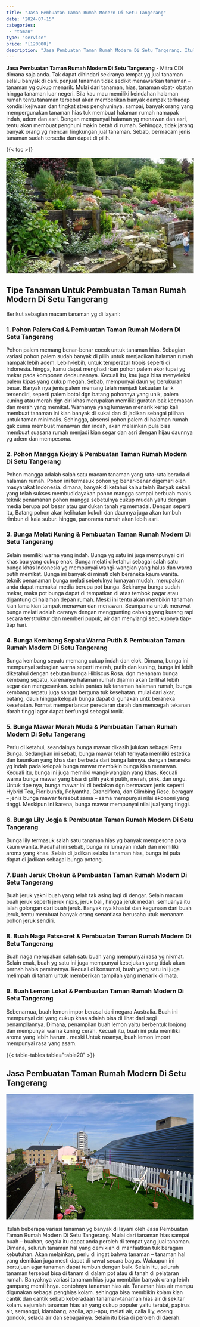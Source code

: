 ```yaml
---
title: "Jasa Pembuatan Taman Rumah Modern Di Setu Tangerang"
date: "2024-07-15"
categories:
 - "taman"
type: "service"
price: "[120000]"
description: "Jasa Pembuatan Taman Rumah Modern Di Setu Tangerang. Itulah beberapa variasi tanaman yg banyak di layani oleh Jasa Pembuatan Taman Rumah Modern Di Setu Tangera..."
---
```


**Jasa Pembuatan Taman Rumah Modern Di Setu Tangerang** - Mitra CDI dimana saja anda. Tak dapat dihindari sekiranya tempat yg jual tanaman selalu banyak di cari. penjual tanaman tidak sedikit menawarkan tanaman – tanaman yg cukup menarik. Mulai dari tanaman, hias, tanaman obat- obatan hingga tanaman luar negeri. Bila kau mau memiliki keindahan halaman rumah tentu tanaman tersebut akan memberikan banyak dampak terhadap kondisi kejiwaan dan tingkat stres penghuninya. sampai, banyak orang yang mempergunakan tanaman hias tuk membuat halaman rumah namapak indah, adem dan asri. Dengan mempunyai halaman yg menawan dan asri, tentu akan membuat penghuni makin betah di rumah. Sehingga, tidak jarang banyak orang yg mencari lingkungan jual tanaman. Sebab, bermacam jenis tanaman sudah tersedia dan dapat di pilih.

{{< toc >}}

![Jasa Pembuatan Taman Rumah Modern Di Setu Tangerang](/images/taman/taman650x400-23.jpg)

## Tipe Tanaman Untuk Pembuatan Taman Rumah Modern Di Setu Tangerang

Berikut sebagian macam tanaman yg di layani:

### 1\. Pohon Palem Cad & Pembuatan Taman Rumah Modern Di Setu Tangerang

Pohon palem memang benar-benar cocok untuk tanaman hias. Sebagian variasi pohon palem sudah banyak di pilih untuk menjadikan halaman rumah nampak lebih adem. Lebih-lebih, untuk temperatur tropis seperti di Indonesia. hingga, kamu dapat menghadirkan pohon palem ekor tupai yg mekar pada komponen dedaunannya. Kecuali itu, kau juga bisa menyeleksi palem kipas yang cukup megah. Sebab, mempunyai daun yg berukuran besar. Banyak nya jenis palem memang telah menjadi kekuatan tarik tersendiri, seperti palem botol dgn batang pohonnya yang unik, palem kuning atau merah dgn ciri khas merupakan memiliki guratan bak keemasan dan merah yang memikat. Warnanya yang lumayan menarik kerap kali membuat tanaman ini kian banyak di sukai dan di jadikan sebagai pilihan untuk taman minimalis. Sehingga, absensi pohon palem di halaman rumah gak cuma membuat menawan dan indah, akan melainkan pula bisa membuat suasana rumah menjadi kian segar dan asri dengan hijau daunnya yg adem dan mempesona.

### 2\. Pohon Mangga Kiojay & Pembuatan Taman Rumah Modern Di Setu Tangerang

Pohon mangga adalah salah satu macam tanaman yang rata-rata berada di halaman rumah. Pohon ini termasuk pohon yg benar-benar digemari oleh masyarakat Indonesia. dimana, banyak di ketahui kalau telah Banyak sekali yang telah sukses membudidayakan pohon mangga sampai berbuah manis. teknik penamanan pohon mangga sebetulnya cukup mudah yaitu dengan media berupa pot besar atau gundukan tanah yg memadai. Dengan seperti itu, Batang pohon akan kelihatan kokoh dan daunnya juga akan tumbuh rimbun di kala subur. hingga, panorama rumah akan lebih asri.

### 3\. Bunga Melati Kuning & Pembuatan Taman Rumah Modern Di Setu Tangerang

Selain memiliki warna yang indah. Bunga yg satu ini juga mempunyai ciri khas bau yang cukup enak. Bunga melati diketahui sebagai salah satu bunga khas Indonesia yg mempunyai wangi-wangian yang halus dan warna putih memikat. Bunga ini banyak di minati oleh beraneka kaum wanita. teknik penanaman bunga melati sebetulnya lumayan mudah, merupakan anda dapat memakai media berupa pot bunga. Sekiranya bunga sudah mekar, maka pot bunga dapat di tempatkan di atas tembok pagar atau digantung di halaman depan rumah. Meski ini tentu akan membikin tanaman kian lama kian tampak menawan dan menawan. Seumpama untuk merawat bunga melati adalah caranya dengan menggunting cabang yang kurang rapi secara terstruktur dan memberi pupuk, air dan menyiangi secukupnya tiap-tiap hari.

### 4\. Bunga Kembang Sepatu Warna Putih & Pembuatan Taman Rumah Modern Di Setu Tangerang

Bunga kembang sepatu memang cukup indah dan elok. Dimana, bunga ini mempunyai sebagian warna seperti merah, putih dan kuning, bunga ini lebih diketahui dengan sebutan bunga Hibiscus Rosa. dgn menanam bunga kembang sepatu, karenanya halaman rumah dijamin akan terlihat lebih segar dan mengesankan. selain pantas tuk tanaman halaman rumah, bunga kembang sepatu juga sangat berguna tuk kesehatan. mulai dari akar, batang, daun hingga kelopak bunga dapat di gunakan untk beraneka kesehatan. Format memperlancar peredaran darah dan mencegah tekanan darah tinggi agar dapat berfungsi sebagai tonik.

### 5\. Bunga Mawar Merah Muda & Pembuatan Taman Rumah Modern Di Setu Tangerang

Perlu di ketahui, seandainya bunga mawar dikasih julukan sebagai Ratu Bunga. Sedangkan ini sebab, bunga mawar telah ternyata memiliki estetika dan keunikan yang khas dan berbeda dari bunga lainnya. dengan beraneka yg indah pada kelopak bunga mawar membikin bunga kian menawan. Kecuali itu, bunga ini juga memiliki wangi-wangian yang khas. Kecuali warna bunga mawar yang bisa di pilih yakni putih, merah, pink, dan ungu. Untuk tipe nya, bunga mawar ini di bedakan dgn bermacam jenis seperti Hybrid Tea, Floribunda, Polyantha, Grandiflora, dan Climbing Rose. beragam – jenis bunga mawar tersebut sama – sama mempunyai nilai ekonomi yang tinggi. Meskipun ini karena, bunga mawar mempunyai nilai jual yang tinggi.

### 6\. Bunga Lily Jogja & Pembuatan Taman Rumah Modern Di Setu Tangerang

Bunga lily termasuk salah satu tanaman hias yg banyak mempesona para kaum wanita. Padahal ini sebab, bunga ini lumayan indah dan memiliki aroma yang khas. Selain di jadikan selaku tanaman hias, bunga ini pula dapat di jadikan sebagai bunga potong.

### 7\. Buah Jeruk Chokun & Pembuatan Taman Rumah Modern Di Setu Tangerang

Buah jeruk yakni buah yang telah tak asing lagi di dengar. Selain macam buah jeruk seperti jeruk nipis, jeruk bali, hingga jeruk medan. semuanya itu ialah golongan dari buah jeruk. Banyak nya khasiat dan kegunaan dari buah jeruk, tentu membuat banyak orang senantiasa berusaha utuk menanam pohon jeruk sendiri.

### 8\. Buah Naga Fatsecret & Pembuatan Taman Rumah Modern Di Setu Tangerang

Buah naga merupakan salah satu buah yang mempunyai rasa yg nikmat. Selain enak, buah yg satu ini juga mempunyai kesejukan yang tidak akan pernah habis peminatnya. Kecuali di konsumsi, buah yang satu ini juga melimpah di tanam untuk memberikan tampilan yang menarik di mata.

### 9\. Buah Lemon Lokal & Pembuatan Taman Rumah Modern Di Setu Tangerang

Sebenarnua, buah lemon impor berasal dari negara Australia. Buah ini mempunyai ciri yang cukup khas adalah bisa di lihat dari segi penampilannya. Dimana, penampilan buah lemon yaitu berbentuk lonjong dan mempunyai warna kuning cerah. Kecuali itu, buah ini pula memiliki aroma yang lebih harum . meski Untuk rasanya, buah lemon import mempunyai rasa yang asam.

{{< table-tables table="table20" >}}

## Jasa Pembuatan Taman Rumah Modern Di Setu Tangerang

![Jasa Pembuatan Taman Rumah Modern Di Setu Tangerang](/images/taman/taman-diatas-dak.jpg)

Itulah beberapa variasi tanaman yg banyak di layani oleh Jasa Pembuatan Taman Rumah Modern Di Setu Tangerang. Mulai dari tanaman hias sampai buah – buahan, segala itu dapat anda peroleh di tempat yang jual tanaman. Dimana, seluruh tanaman hal yang demikian di manfaatkan tuk beragam kebutuhan. Akan melainkan, perlu di ingat bahwa tanaman – tanaman hal yang demikian juga mesti dapat di rawat secara bagus. Walaupun ini bertujuan agar tanaman dapat tumbuh dengan baik. Selain itu, seluruh tanaman tersebut bisa di tanam di dalam pot atau di tanah di pelataran rumah. Banyaknya variasi tanaman hias juga membikin banyak orang lebih gampang memilihnya. contohnya tanaman hias air. Tanaman hias air mampu digunakan sebagai penghias kolam. sehingga bisa membikin kolam kian cantik dan cantik sebab keberadaan tanaman-tanaman hias air di sekitar kolam. sejumlah tanaman hias air yang cukup populer yaitu teratai, papirus air, semanggi, kiambang, azolla, apu-apu, melati air, calla lily, eceng gondok, selada air dan sebagainya. Selain itu bisa di peroleh di daerah.

